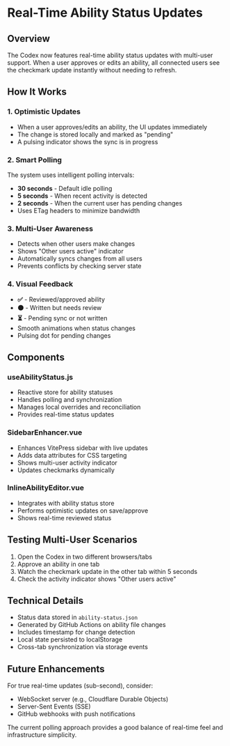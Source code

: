 # Real-Time Ability Status Updates

## Overview

The Codex now features real-time ability status updates with multi-user support. When a user approves or edits an ability, all connected users see the checkmark update instantly without needing to refresh.

## How It Works

### 1. Optimistic Updates
- When a user approves/edits an ability, the UI updates immediately
- The change is stored locally and marked as "pending"
- A pulsing indicator shows the sync is in progress

### 2. Smart Polling
The system uses intelligent polling intervals:
- **30 seconds** - Default idle polling
- **5 seconds** - When recent activity is detected
- **2 seconds** - When the current user has pending changes
- Uses ETag headers to minimize bandwidth

### 3. Multi-User Awareness
- Detects when other users make changes
- Shows "Other users active" indicator
- Automatically syncs changes from all users
- Prevents conflicts by checking server state

### 4. Visual Feedback
- **✅** - Reviewed/approved ability
- **🟠** - Written but needs review
- **⏳** - Pending sync or not written
- Smooth animations when status changes
- Pulsing dot for pending changes

## Components

### useAbilityStatus.js
- Reactive store for ability statuses
- Handles polling and synchronization
- Manages local overrides and reconciliation
- Provides real-time status updates

### SidebarEnhancer.vue
- Enhances VitePress sidebar with live updates
- Adds data attributes for CSS targeting
- Shows multi-user activity indicator
- Updates checkmarks dynamically

### InlineAbilityEditor.vue
- Integrates with ability status store
- Performs optimistic updates on save/approve
- Shows real-time reviewed status

## Testing Multi-User Scenarios

1. Open the Codex in two different browsers/tabs
2. Approve an ability in one tab
3. Watch the checkmark update in the other tab within 5 seconds
4. Check the activity indicator shows "Other users active"

## Technical Details

- Status data stored in `ability-status.json`
- Generated by GitHub Actions on ability file changes
- Includes timestamp for change detection
- Local state persisted to localStorage
- Cross-tab synchronization via storage events

## Future Enhancements

For true real-time updates (sub-second), consider:
- WebSocket server (e.g., Cloudflare Durable Objects)
- Server-Sent Events (SSE)
- GitHub webhooks with push notifications

The current polling approach provides a good balance of real-time feel and infrastructure simplicity.